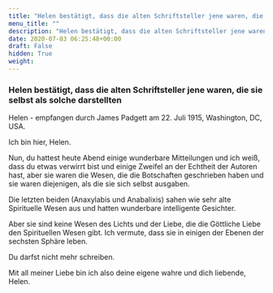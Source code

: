 ```yaml
---
title: "Helen bestätigt, dass die alten Schriftsteller jene waren, die sie selbst als solche darstellten"
menu_title: ""
description: "Helen bestätigt, dass die alten Schriftsteller jene waren, die sie selbst als solche darstellten"
date: 2020-07-03 06:25:48+00:00
draft: False
hidden: True
weight:
---
```

### Helen bestätigt, dass die alten Schriftsteller jene waren, die sie selbst als solche darstellten

Helen - empfangen durch James Padgett am 22. Juli 1915, Washington, DC, USA.

Ich bin hier, Helen.

Nun, du hattest heute Abend einige wunderbare Mitteilungen und ich weiß, dass du etwas verwirrt bist und einige Zweifel an der Echtheit der Autoren hast, aber sie waren die Wesen, die die Botschaften geschrieben haben und sie waren diejenigen, als die sie sich selbst ausgaben.

Die letzten beiden (Anaxylabis und Anabalixis) sahen wie sehr alte Spirituelle Wesen aus und hatten wunderbare intelligente Gesichter.

Aber sie sind keine Wesen des Lichts und der Liebe, die die Göttliche Liebe den Spirituellen Wesen gibt. Ich vermute, dass sie in einigen der Ebenen der sechsten Sphäre leben.

Du darfst nicht mehr schreiben.

Mit all meiner Liebe bin ich also deine eigene wahre und dich liebende, Helen.
